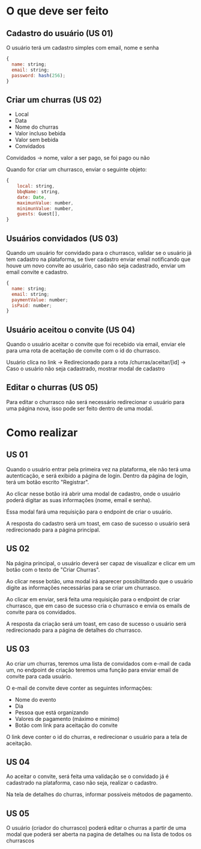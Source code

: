 # O que deve ser feito

## Cadastro do usuário (US 01)

O usuário terá um cadastro simples com email, nome e senha

```javascript
{
  name: string;
  email: string;
  password: hash(256);
}
```

## Criar um churras (US 02)

- Local
- Data
- Nome do churras
- Valor incluso bebida
- Valor sem bebida
- Convidados

Convidados -> nome, valor a ser pago, se foi pago ou não

Quando for criar um churrasco, enviar o seguinte objeto:

```javascript
{
    local: string,
    bbqName: string,
    date: Date,
    maximunValue: number,
    minimunValue: number,
    guests: Guest[],
}
```

## Usuários convidados (US 03)

Quando um usuário for convidado para o churrasco, validar se o usuário já tem cadastro na plataforma, se tiver cadastro enviar email notificando que houve um novo convite ao usuário, caso não seja cadastrado, enviar um email convite e cadastro.

```javascript
{
  name: string;
  email: string;
  paymentValue: number;
  isPaid: number;
}
```

## Usuário aceitou o convite (US 04)

Quando o usuário aceitar o convite que foi recebido via email, enviar ele para uma rota de aceitação de convite com o id do churrasco.

Usuário clica no link -> Redirecionado para a rota /churras/aceitar/[id] -> Caso o usuário não seja cadastrado, mostrar modal de cadastro

## Editar o churras (US 05)

Para editar o churrasco não será necessário redirecionar o usuário para uma página nova, isso pode ser feito dentro de uma modal.

# Como realizar

## US 01

Quando o usuário entrar pela primeira vez na plataforma, ele não terá uma autenticação, e será exibido a página de login. Dentro da página de login, terá um botão escrito "Registrar".

Ao clicar nesse botão irá abrir uma modal de cadastro, onde o usuário poderá digitar as suas informações (nome, email e senha).

Essa modal fará uma requisição para o endpoint de criar o usuário.

A resposta do cadastro será um toast, em caso de sucesso o usuário será redirecionado para a página principal.

## US 02

Na página principal, o usuário deverá ser capaz de visualizar e clicar em um botão com o texto de "Criar Churras".

Ao clicar nesse botão, uma modal irá aparecer possibilitando que o usuário digite as informações necessárias para se criar um churrasco.

Ao clicar em enviar, será feita uma requisição para o endpoint de criar churrasco, que em caso de sucesso cria o churrasco e envia os emails de convite para os convidados.

A resposta da criação será um toast, em caso de sucesso o usuário será redirecionado para a página de detalhes do churrasco.

## US 03

Ao criar um churras, teremos uma lista de convidados com e-mail de cada um, no endpoint de criação teremos uma função para enviar email de convite para cada usuário.

O e-mail de convite deve conter as seguintes informações:

- Nome do evento
- Dia
- Pessoa que está organizando
- Valores de pagamento (máximo e minimo)
- Botão com link para aceitação do convite

O link deve conter o id do churras, e redirecionar o usuário para a tela de aceitação.

## US 04

Ao aceitar o convite, será feita uma validação se o convidado já é cadastrado na plataforma, caso não seja, realizar o cadastro.

Na tela de detalhes do churras, informar possíveis métodos de pagamento.

## US 05

O usuário (criador do churrasco) poderá editar o churras a partir de uma modal que poderá ser aberta na pagina de detalhes ou na lista de todos os churrascos
